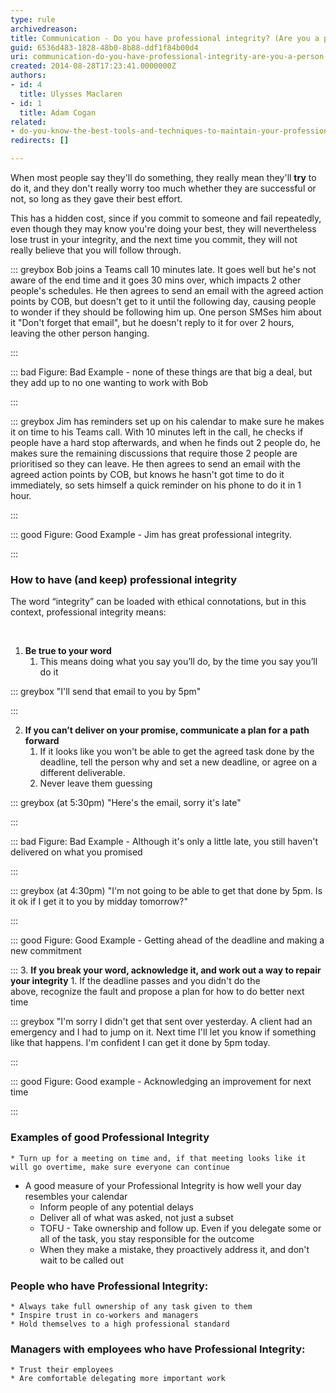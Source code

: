 ```yaml
---
type: rule
archivedreason: 
title: Communication - Do you have professional integrity? (Are you a person of your word?)
guid: 6536d483-1828-48b0-8b88-ddf1f84b00d4
uri: communication-do-you-have-professional-integrity-are-you-a-person-of-your-word
created: 2014-08-28T17:23:41.0000000Z
authors:
- id: 4
  title: Ulysses Maclaren
- id: 1
  title: Adam Cogan
related:
- do-you-know-the-best-tools-and-techniques-to-maintain-your-professional-integrity
redirects: []

---
```


When most people say they'll do something, they really mean they'll  **try** to do it, and they don't really worry too much whether they are successful or not, so long as they gave their best effort.

This has a hidden cost, since if you commit to someone and fail repeatedly, even though they may know you're doing your best, they will nevertheless lose trust in your integrity, and the next time you commit, they will not really believe that you will follow through.


::: greybox
Bob joins a Teams call 10 minutes late. It goes well but he's not aware of the end time and it goes 30 mins over, which impacts 2 other people's schedules. He then agrees to send an email with the agreed action points by COB, but doesn't get to it until the following day, causing people to wonder if they should be following him up. One person SMSes him about it "Don't forget that email", but he doesn't reply to it for over 2 hours, leaving the other person hanging.

:::



::: bad
Figure: Bad Example - none of these things are that big a deal, but they add up to no one wanting to work with Bob

:::





::: greybox
Jim has reminders set up on his calendar to make sure he makes it on time to his Teams call. With 10 minutes left in the call, he checks if people have a hard stop afterwards, and when he finds out 2 people do, he makes sure the remaining discussions that require those 2 people are prioritised so they can leave. He then agrees to send an email with the agreed action points by COB, but knows he hasn't got time to do it immediately, so sets himself a quick reminder on his phone to do it in 1 hour. 

:::



::: good
Figure: Good Example - Jim has great professional integrity. 

:::


<!--endintro-->

### How to have (and keep) professional integrity


The word “integrity” can be loaded with ethical connotations, but in this context, professional integrity means:

<font color="#333333"> <b><br></b> </font>

1. **Be true to your word**
    1. This means doing what you say you’ll do, by the time you say you’ll do it



::: greybox
"I'll send that email to you by 5pm"

:::

2. **If you can’t deliver on your promise, communicate a plan for a path forward**
    1. If it looks like you won't be able to get the agreed task done by the deadline, tell the person why and set a new deadline, or agree on a different deliverable.
    2. Never leave them guessing



::: greybox
(at 5:30pm) "Here's the email, sorry it's late"

:::



::: bad
Figure: Bad Example - Although it's only a little late, you still haven't delivered on what you promised

:::



::: greybox
(at 4:30pm) "I'm not going to be able to get that done by 5pm. Is it ok if I get it to you by midday tomorrow?"

:::



::: good
Figure: Good Example - Getting ahead of the deadline and making a new commitment

:::
3. **If you break your word, acknowledge it, and work out a way to repair your integrity**
    1. If the deadline passes and you didn't do the above, recognize the fault and propose a plan for how to do better next time  <br>



::: greybox
"I'm sorry I didn't get that sent over yesterday. A client had an emergency and I had to jump on it. Next time I'll let you know if something like that happens. I'm confident I can get it done by 5pm today.

:::



::: good
Figure: Good example - Acknowledging an improvement for next time

:::


### Examples of good Professional Integrity


    * Turn up for a meeting on time and, if that meeting looks like it will go overtime, make sure everyone can continue
 - A good measure of your Professional Integrity is how well your day resembles your calendar
    * Inform people of any potential delays
    * Deliver all of what was asked, not just a subset
    * TOFU - Take ownership and follow up. Even if you delegate some or all of the task, you stay responsible for the outcome
    * When they make a mistake, they proactively address it, and don't wait to be called out


### People who have Professional Integrity:


    * Always take full ownership of any task given to them
    * Inspire trust in co-workers and managers
    * Hold themselves to a high professional standard


### Managers with employees who have Professional Integrity:

    * Trust their employees
    * Are comfortable delegating more important work
